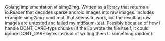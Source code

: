 Golang implementation of simg2img. Written as a library that returns a io.Reader that decodes sparse android images into raw images. Includes example simg2img-cmd impl. that seems to work, but the resulting raw images are untested and failed my md5sum-test. Possibly because of how I handle DONT_CARE-type chunks (if the lib wrote the file itself, it could ignore DONT_CARE bytes instead of writing them to something random).
